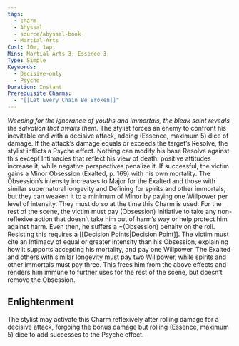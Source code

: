 ```yaml
---
tags:
  - charm
  - Abyssal
  - source/abyssal-book
  - Martial-Arts
Cost: 10m, 1wp;
Mins: Martial Arts 3, Essence 3
Type: Simple
Keywords:
  - Decisive-only
  - Psyche
Duration: Instant
Prerequisite Charms:
  - "[[Let Every Chain Be Broken]]"
---
```

*Weeping for the ignorance of youths and immortals, the bleak saint reveals the salvation that awaits them.*
The stylist forces an enemy to confront his inevitable end with a decisive attack, adding (Essence, maximum 5) dice of damage. If the attack’s damage equals or exceeds the target’s Resolve, the stylist inflicts a Psyche effect. Nothing can modify his base Resolve against this except Intimacies that reflect his view of death: positive attitudes increase it, while negative perspectives penalize it.
If successful, the victim gains a Minor Obsession (Exalted, p. 169) with his own mortality. The Obsession’s intensity increases to Major for the Exalted and those with similar supernatural longevity and Defining for spirits and other immortals, but they can weaken it to a minimum of Minor by paying one Willpower per level of intensity. They must do so at the time this Charm is used.
For the rest of the scene, the victim must pay (Obsession) Initiative to take any non-reflexive action that doesn’t take him out of harm’s way or help protect him against harm. Even then, he suffers a −(Obsession) penalty on the roll.
Resisting this requires a [[Decision Points|Decision Point]]. The victim must cite an Intimacy of equal or greater intensity than his Obsession, explaining how it supports accepting his mortality, and pay one Willpower. The Exalted and others with similar longevity must pay two Willpower, while spirits and other immortals must pay three. This frees him from the above effects and renders him immune to further uses for the rest of the scene, but doesn’t remove the Obsession.
## Enlightenment
The stylist may activate this Charm reflexively after rolling damage for a decisive attack, forgoing the bonus damage but rolling (Essence, maximum 5) dice to add successes to the Psyche effect.